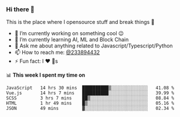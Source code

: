 ### Hi there 👋

<!--
**a233894432/a233894432** is a ✨ _special_ ✨ repository because its `README.md` (this file) appears on your GitHub profile.

Here are some ideas to get you started:

- 🔭 I’m currently working on ...
- 🌱 I’m currently learning ...
- 👯 I’m looking to collaborate on ...
- 🤔 I’m looking for help with ...
- 💬 Ask me about ...
- 📫 How to reach me: ...
- 😄 Pronouns: ...
- ⚡ Fun fact: ...
-->
 
 
This is the place where I opensource stuff and break things :rofl:

- 🔭 I’m currently working on something cool :wink:
- 🌱 I’m currently learning AI, ML and Block Chain
- 💬 Ask me about anything related to Javascript/Typescript/Python
- 📫 How to reach me: [@233894432](https://twitter.com/233894432)
- ⚡ Fun fact: I :heart: :dog:s

📊 **This week I spent my time on**
<!--START_SECTION:waka-->
```text
JavaScript   14 hrs 30 mins  ██████████▒░░░░░░░░░░░░░░   41.08 % 
Vue.js       14 hrs 7 mins   ██████████░░░░░░░░░░░░░░░   39.99 % 
SCSS         3 hrs 7 mins    ██▒░░░░░░░░░░░░░░░░░░░░░░   08.84 % 
HTML         1 hr 49 mins    █▒░░░░░░░░░░░░░░░░░░░░░░░   05.16 % 
JSON         49 mins         ▓░░░░░░░░░░░░░░░░░░░░░░░░   02.34 % 
```
<!--END_SECTION:waka-->
